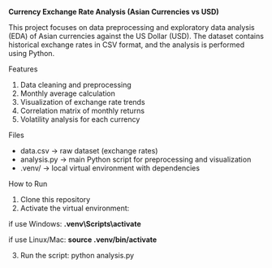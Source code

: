 **Currency Exchange Rate Analysis (Asian Currencies vs USD)**

This project focuses on data preprocessing and exploratory data analysis (EDA) of Asian currencies against the US Dollar (USD).
The dataset contains historical exchange rates in CSV format, and the analysis is performed using Python.

Features
1. Data cleaning and preprocessing
2. Monthly average calculation
3. Visualization of exchange rate trends
4. Correlation matrix of monthly returns
5. Volatility analysis for each currency

Files
- data.csv → raw dataset (exchange rates)
- analysis.py → main Python script for preprocessing and visualization
- .venv/ → local virtual environment with dependencies

How to Run
1. Clone this repository
2. Activate the virtual environment:

if use Windows:
**.venv\Scripts\activate**

if use Linux/Mac:
**source .venv/bin/activate**

3. Run the script:
python analysis.py
